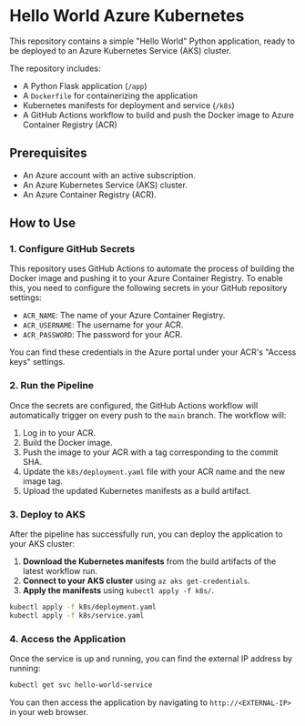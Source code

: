 # Hello World Azure Kubernetes

This repository contains a simple "Hello World" Python application, ready to be deployed to an Azure Kubernetes Service (AKS) cluster.

The repository includes:
- A Python Flask application (`/app`)
- A `Dockerfile` for containerizing the application
- Kubernetes manifests for deployment and service (`/k8s`)
- A GitHub Actions workflow to build and push the Docker image to Azure Container Registry (ACR)

## Prerequisites

- An Azure account with an active subscription.
- An Azure Kubernetes Service (AKS) cluster.
- An Azure Container Registry (ACR).

## How to Use

### 1. Configure GitHub Secrets

This repository uses GitHub Actions to automate the process of building the Docker image and pushing it to your Azure Container Registry. To enable this, you need to configure the following secrets in your GitHub repository settings:

- `ACR_NAME`: The name of your Azure Container Registry.
- `ACR_USERNAME`: The username for your ACR.
- `ACR_PASSWORD`: The password for your ACR.

You can find these credentials in the Azure portal under your ACR's "Access keys" settings.

### 2. Run the Pipeline

Once the secrets are configured, the GitHub Actions workflow will automatically trigger on every push to the `main` branch. The workflow will:

1. Log in to your ACR.
2. Build the Docker image.
3. Push the image to your ACR with a tag corresponding to the commit SHA.
4. Update the `k8s/deployment.yaml` file with your ACR name and the new image tag.
5. Upload the updated Kubernetes manifests as a build artifact.

### 3. Deploy to AKS

After the pipeline has successfully run, you can deploy the application to your AKS cluster:

1. **Download the Kubernetes manifests** from the build artifacts of the latest workflow run.
2. **Connect to your AKS cluster** using `az aks get-credentials`.
3. **Apply the manifests** using `kubectl apply -f k8s/`.

```bash
kubectl apply -f k8s/deployment.yaml
kubectl apply -f k8s/service.yaml
```

### 4. Access the Application

Once the service is up and running, you can find the external IP address by running:

```bash
kubectl get svc hello-world-service
```

You can then access the application by navigating to `http://<EXTERNAL-IP>` in your web browser.